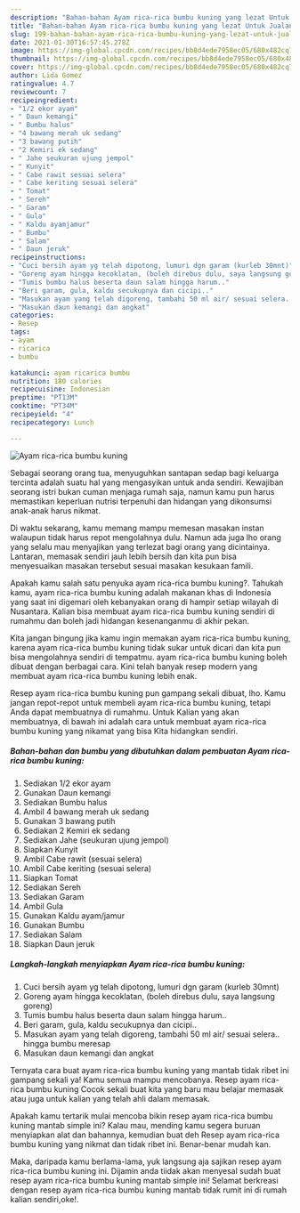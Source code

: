 ```yaml
---
description: "Bahan-bahan Ayam rica-rica bumbu kuning yang lezat Untuk Jualan"
title: "Bahan-bahan Ayam rica-rica bumbu kuning yang lezat Untuk Jualan"
slug: 199-bahan-bahan-ayam-rica-rica-bumbu-kuning-yang-lezat-untuk-jualan
date: 2021-01-30T16:57:45.278Z
image: https://img-global.cpcdn.com/recipes/bb8d4ede7958ec05/680x482cq70/ayam-rica-rica-bumbu-kuning-foto-resep-utama.jpg
thumbnail: https://img-global.cpcdn.com/recipes/bb8d4ede7958ec05/680x482cq70/ayam-rica-rica-bumbu-kuning-foto-resep-utama.jpg
cover: https://img-global.cpcdn.com/recipes/bb8d4ede7958ec05/680x482cq70/ayam-rica-rica-bumbu-kuning-foto-resep-utama.jpg
author: Lida Gomez
ratingvalue: 4.7
reviewcount: 7
recipeingredient:
- "1/2 ekor ayam"
- " Daun kemangi"
- " Bumbu halus"
- "4 bawang merah uk sedang"
- "3 bawang putih"
- "2 Kemiri ek sedang"
- " Jahe seukuran ujung jempol"
- " Kunyit"
- " Cabe rawit sesuai selera"
- " Cabe keriting sesuai selera"
- " Tomat"
- " Sereh"
- " Garam"
- " Gula"
- " Kaldu ayamjamur"
- " Bumbu"
- " Salam"
- " Daun jeruk"
recipeinstructions:
- "Cuci bersih ayam yg telah dipotong, lumuri dgn garam (kurleb 30mnt)"
- "Goreng ayam hingga kecoklatan, (boleh direbus dulu, saya langsung goreng)"
- "Tumis bumbu halus beserta daun salam hingga harum.."
- "Beri garam, gula, kaldu secukupnya dan cicipi.."
- "Masukan ayam yang telah digoreng, tambahi 50 ml air/ sesuai selera.. hingga bumbu meresap"
- "Masukan daun kemangi dan angkat"
categories:
- Resep
tags:
- ayam
- ricarica
- bumbu

katakunci: ayam ricarica bumbu 
nutrition: 180 calories
recipecuisine: Indonesian
preptime: "PT13M"
cooktime: "PT34M"
recipeyield: "4"
recipecategory: Lunch

---
```



![Ayam rica-rica bumbu kuning](https://img-global.cpcdn.com/recipes/bb8d4ede7958ec05/680x482cq70/ayam-rica-rica-bumbu-kuning-foto-resep-utama.jpg)

Sebagai seorang orang tua, menyuguhkan santapan sedap bagi keluarga tercinta adalah suatu hal yang mengasyikan untuk anda sendiri. Kewajiban seorang istri bukan cuman menjaga rumah saja, namun kamu pun harus memastikan keperluan nutrisi terpenuhi dan hidangan yang dikonsumsi anak-anak harus nikmat.

Di waktu  sekarang, kamu memang mampu memesan masakan instan walaupun tidak harus repot mengolahnya dulu. Namun ada juga lho orang yang selalu mau menyajikan yang terlezat bagi orang yang dicintainya. Lantaran, memasak sendiri jauh lebih bersih dan kita pun bisa menyesuaikan masakan tersebut sesuai masakan kesukaan famili. 



Apakah kamu salah satu penyuka ayam rica-rica bumbu kuning?. Tahukah kamu, ayam rica-rica bumbu kuning adalah makanan khas di Indonesia yang saat ini digemari oleh kebanyakan orang di hampir setiap wilayah di Nusantara. Kalian bisa membuat ayam rica-rica bumbu kuning sendiri di rumahmu dan boleh jadi hidangan kesenanganmu di akhir pekan.

Kita jangan bingung jika kamu ingin memakan ayam rica-rica bumbu kuning, karena ayam rica-rica bumbu kuning tidak sukar untuk dicari dan kita pun bisa mengolahnya sendiri di tempatmu. ayam rica-rica bumbu kuning boleh dibuat dengan berbagai cara. Kini telah banyak resep modern yang membuat ayam rica-rica bumbu kuning lebih enak.

Resep ayam rica-rica bumbu kuning pun gampang sekali dibuat, lho. Kamu jangan repot-repot untuk membeli ayam rica-rica bumbu kuning, tetapi Anda dapat membuatnya di rumahmu. Untuk Kalian yang akan membuatnya, di bawah ini adalah cara untuk membuat ayam rica-rica bumbu kuning yang nikamat yang bisa Kita hidangkan sendiri.

<!--inarticleads1-->

##### Bahan-bahan dan bumbu yang dibutuhkan dalam pembuatan Ayam rica-rica bumbu kuning:

1. Sediakan 1/2 ekor ayam
1. Gunakan  Daun kemangi
1. Sediakan  Bumbu halus
1. Ambil 4 bawang merah uk sedang
1. Gunakan 3 bawang putih
1. Sediakan 2 Kemiri ek sedang
1. Sediakan  Jahe (seukuran ujung jempol)
1. Siapkan  Kunyit
1. Ambil  Cabe rawit (sesuai selera)
1. Ambil  Cabe keriting (sesuai selera)
1. Siapkan  Tomat
1. Sediakan  Sereh
1. Sediakan  Garam
1. Ambil  Gula
1. Gunakan  Kaldu ayam/jamur
1. Gunakan  Bumbu
1. Sediakan  Salam
1. Siapkan  Daun jeruk




<!--inarticleads2-->

##### Langkah-langkah menyiapkan Ayam rica-rica bumbu kuning:

1. Cuci bersih ayam yg telah dipotong, lumuri dgn garam (kurleb 30mnt)
1. Goreng ayam hingga kecoklatan, (boleh direbus dulu, saya langsung goreng)
1. Tumis bumbu halus beserta daun salam hingga harum..
1. Beri garam, gula, kaldu secukupnya dan cicipi..
1. Masukan ayam yang telah digoreng, tambahi 50 ml air/ sesuai selera.. hingga bumbu meresap
1. Masukan daun kemangi dan angkat




Ternyata cara buat ayam rica-rica bumbu kuning yang mantab tidak ribet ini gampang sekali ya! Kamu semua mampu mencobanya. Resep ayam rica-rica bumbu kuning Cocok sekali buat kita yang baru mau belajar memasak atau juga untuk kalian yang telah ahli dalam memasak.

Apakah kamu tertarik mulai mencoba bikin resep ayam rica-rica bumbu kuning mantab simple ini? Kalau mau, mending kamu segera buruan menyiapkan alat dan bahannya, kemudian buat deh Resep ayam rica-rica bumbu kuning yang nikmat dan tidak ribet ini. Benar-benar mudah kan. 

Maka, daripada kamu berlama-lama, yuk langsung aja sajikan resep ayam rica-rica bumbu kuning ini. Dijamin anda tiidak akan menyesal sudah buat resep ayam rica-rica bumbu kuning mantab simple ini! Selamat berkreasi dengan resep ayam rica-rica bumbu kuning mantab tidak rumit ini di rumah kalian sendiri,oke!.

